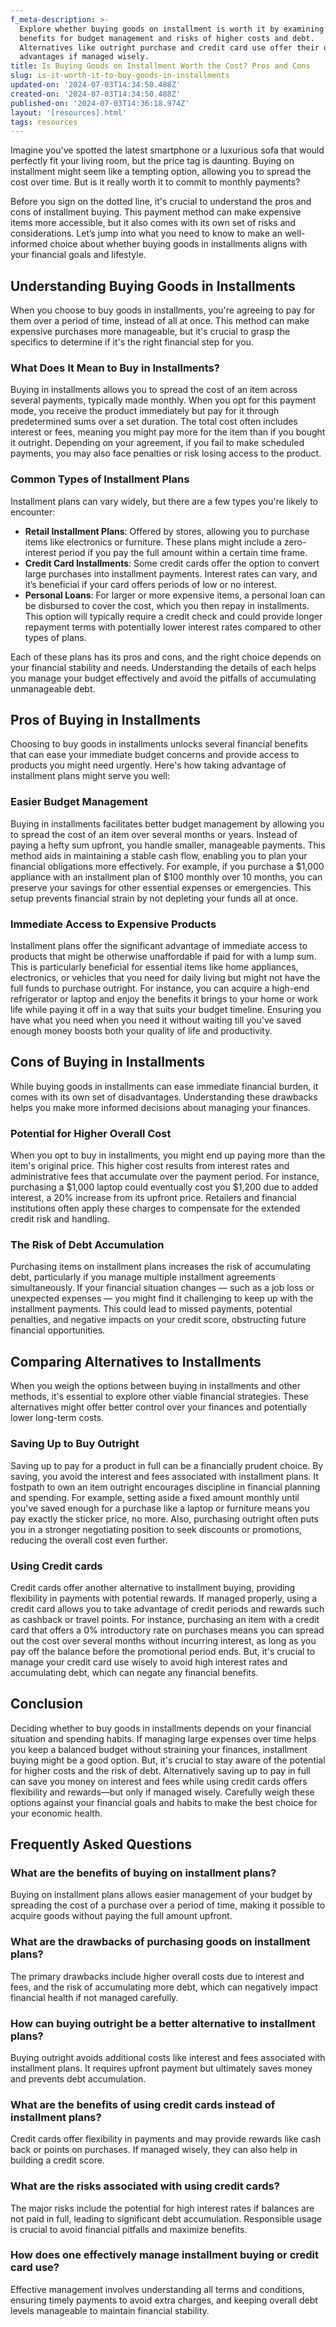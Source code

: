 ```yaml
---
f_meta-description: >-
  Explore whether buying goods on installment is worth it by examining its
  benefits for budget management and risks of higher costs and debt.
  Alternatives like outright purchase and credit card use offer their own
  advantages if managed wisely.
title: Is Buying Goods on Installment Worth the Cost? Pros and Cons
slug: is-it-worth-it-to-buy-goods-in-installments
updated-on: '2024-07-03T14:34:50.488Z'
created-on: '2024-07-03T14:34:50.488Z'
published-on: '2024-07-03T14:36:18.974Z'
layout: '[resources].html'
tags: resources
---
```


Imagine you've spotted the latest smartphone or a luxurious sofa that would perfectly fit your living room, but the price tag is daunting. Buying on installment might seem like a tempting option, allowing you to spread the cost over time. But is it really worth it to commit to monthly payments?

Before you sign on the dotted line, it's crucial to understand the pros and cons of installment buying. This payment method can make expensive items more accessible, but it also comes with its own set of risks and considerations. Let’s jump into what you need to know to make an well-informed choice about whether buying goods in installments aligns with your financial goals and lifestyle.

Understanding Buying Goods in Installments
------------------------------------------

When you choose to buy goods in installments, you're agreeing to pay for them over a period of time, instead of all at once. This method can make expensive purchases more manageable, but it's crucial to grasp the specifics to determine if it's the right financial step for you.

### What Does It Mean to Buy in Installments?

Buying in installments allows you to spread the cost of an item across several payments, typically made monthly. When you opt for this payment mode, you receive the product immediately but pay for it through predetermined sums over a set duration. The total cost often includes interest or fees, meaning you might pay more for the item than if you bought it outright. Depending on your agreement, if you fail to make scheduled payments, you may also face penalties or risk losing access to the product.

### Common Types of Installment Plans

Installment plans can vary widely, but there are a few types you're likely to encounter:

*   **Retail Installment Plans**: Offered by stores, allowing you to purchase items like electronics or furniture. These plans might include a zero-interest period if you pay the full amount within a certain time frame.
*   **Credit Card Installments**: Some credit cards offer the option to convert large purchases into installment payments. Interest rates can vary, and it’s beneficial if your card offers periods of low or no interest.
*   **Personal Loans**: For larger or more expensive items, a personal loan can be disbursed to cover the cost, which you then repay in installments. This option will typically require a credit check and could provide longer repayment terms with potentially lower interest rates compared to other types of plans.

Each of these plans has its pros and cons, and the right choice depends on your financial stability and needs. Understanding the details of each helps you manage your budget effectively and avoid the pitfalls of accumulating unmanageable debt.

Pros of Buying in Installments
------------------------------

Choosing to buy goods in installments unlocks several financial benefits that can ease your immediate budget concerns and provide access to products you might need urgently. Here's how taking advantage of installment plans might serve you well:

### Easier Budget Management

Buying in installments facilitates better budget management by allowing you to spread the cost of an item over several months or years. Instead of paying a hefty sum upfront, you handle smaller, manageable payments. This method aids in maintaining a stable cash flow, enabling you to plan your financial obligations more effectively. For example, if you purchase a $1,000 appliance with an installment plan of $100 monthly over 10 months, you can preserve your savings for other essential expenses or emergencies. This setup prevents financial strain by not depleting your funds all at once.

### Immediate Access to Expensive Products

Installment plans offer the significant advantage of immediate access to products that might be otherwise unaffordable if paid for with a lump sum. This is particularly beneficial for essential items like home appliances, electronics, or vehicles that you need for daily living but might not have the full funds to purchase outright. For instance, you can acquire a high-end refrigerator or laptop and enjoy the benefits it brings to your home or work life while paying it off in a way that suits your budget timeline. Ensuring you have what you need when you need it without waiting till you've saved enough money boosts both your quality of life and productivity.

Cons of Buying in Installments
------------------------------

While buying goods in installments can ease immediate financial burden, it comes with its own set of disadvantages. Understanding these drawbacks helps you make more informed decisions about managing your finances.

### Potential for Higher Overall Cost

When you opt to buy in installments, you might end up paying more than the item's original price. This higher cost results from interest rates and administrative fees that accumulate over the payment period. For instance, purchasing a $1,000 laptop could eventually cost you $1,200 due to added interest, a 20% increase from its upfront price. Retailers and financial institutions often apply these charges to compensate for the extended credit risk and handling.

### The Risk of Debt Accumulation

Purchasing items on installment plans increases the risk of accumulating debt, particularly if you manage multiple installment agreements simultaneously. If your financial situation changes — such as a job loss or unexpected expenses — you might find it challenging to keep up with the installment payments. This could lead to missed payments, potential penalties, and negative impacts on your credit score, obstructing future financial opportunities.

Comparing Alternatives to Installments
--------------------------------------

When you weigh the options between buying in installments and other methods, it's essential to explore other viable financial strategies. These alternatives might offer better control over your finances and potentially lower long-term costs.

### Saving Up to Buy Outright

Saving up to pay for a product in full can be a financially prudent choice. By saving, you avoid the interest and fees associated with installment plans. It fostpath to own an item outright encourages discipline in financial planning and spending. For example, setting aside a fixed amount monthly until you've saved enough for a purchase like a laptop or furniture means you pay exactly the sticker price, no more. Also, purchasing outright often puts you in a stronger negotiating position to seek discounts or promotions, reducing the overall cost even further.

### Using Credit cards

Credit cards offer another alternative to installment buying, providing flexibility in payments with potential rewards. If managed properly, using a credit card allows you to take advantage of credit periods and rewards such as cashback or travel points. For instance, purchasing an item with a credit card that offers a 0% introductory rate on purchases means you can spread out the cost over several months without incurring interest, as long as you pay off the balance before the promotional period ends. But, it's crucial to manage your credit card use wisely to avoid high interest rates and accumulating debt, which can negate any financial benefits.

Conclusion
----------

Deciding whether to buy goods in installments depends on your financial situation and spending habits. If managing large expenses over time helps you keep a balanced budget without straining your finances, installment buying might be a good option. But, it's crucial to stay aware of the potential for higher costs and the risk of debt. Alternatively saving up to pay in full can save you money on interest and fees while using credit cards offers flexibility and rewards—but only if managed wisely. Carefully weigh these options against your financial goals and habits to make the best choice for your economic health.

Frequently Asked Questions
--------------------------

### What are the benefits of buying on installment plans?

Buying on installment plans allows easier management of your budget by spreading the cost of a purchase over a period of time, making it possible to acquire goods without paying the full amount upfront.

### What are the drawbacks of purchasing goods on installment plans?

The primary drawbacks include higher overall costs due to interest and fees, and the risk of accumulating more debt, which can negatively impact financial health if not managed carefully.

### How can buying outright be a better alternative to installment plans?

Buying outright avoids additional costs like interest and fees associated with installment plans. It requires upfront payment but ultimately saves money and prevents debt accumulation.

### What are the benefits of using credit cards instead of installment plans?

Credit cards offer flexibility in payments and may provide rewards like cash back or points on purchases. If managed wisely, they can also help in building a credit score.

### What are the risks associated with using credit cards?

The major risks include the potential for high interest rates if balances are not paid in full, leading to significant debt accumulation. Responsible usage is crucial to avoid financial pitfalls and maximize benefits.

### How does one effectively manage installment buying or credit card use?

Effective management involves understanding all terms and conditions, ensuring timely payments to avoid extra charges, and keeping overall debt levels manageable to maintain financial stability.

